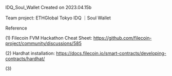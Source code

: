 IDQ_Soul_Wallet
Created on 2023.04.15b

Team project: ETHGlobal Tokyo
IDQ ｜Soul Wallet

Reference 

(1) Filecoin FVM Hackathon Cheat Sheet:
https://github.com/filecoin-project/community/discussions/585

(2) Hardhat installation:
https://docs.filecoin.io/smart-contracts/developing-contracts/hardhat/

(3) 